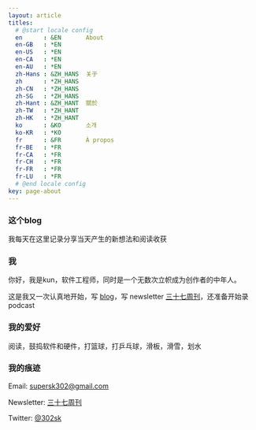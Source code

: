 ```yaml
---
layout: article
titles:
  # @start locale config
  en      : &EN       About
  en-GB   : *EN
  en-US   : *EN
  en-CA   : *EN
  en-AU   : *EN
  zh-Hans : &ZH_HANS  关于
  zh      : *ZH_HANS
  zh-CN   : *ZH_HANS
  zh-SG   : *ZH_HANS
  zh-Hant : &ZH_HANT  關於
  zh-TW   : *ZH_HANT
  zh-HK   : *ZH_HANT
  ko      : &KO       소개
  ko-KR   : *KO
  fr      : &FR       À propos
  fr-BE   : *FR
  fr-CA   : *FR
  fr-CH   : *FR
  fr-FR   : *FR
  fr-LU   : *FR
  # @end locale config
key: page-about
---
```


### 这个blog

我每天在这里记录分享当天产生的新想法和阅读收获

### 我

你好，我是kun，软件工程师，同时是一个无数次立帜成为创作者的中年人。

这是我又一次认真地开始，写 [blog](https://302sk.github.io/)，写 newsletter [三十七周刊](https://kun37.zhubai.love/)，还准备开始录 podcast

### 我的爱好

阅读，鼓捣软件和硬件，打篮球，打乒乓球，滑板，滑雪，划水

### 我的痕迹

Email: <supersk302@gmail.com>

Newsletter: [三十七周刊](https://kun37.zhubai.love/)

Twitter: [@302sk](https://twitter.com/302sk)
